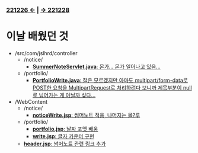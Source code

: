 ### [221226 ←](/221205-_JSP/221226/) | [→ 221228](/221205-_JSP/221228/)

# 이날 배웠던 것

- /src/com/jslhrd/controller
    - /notice/
        - [**SummerNoteServlet.java**: 몬가... 몬가 일어나고 있음...](/221205-_JSP/221227/jslhrdServlet/src/com/jslhrd/controller/notice/SummerNoteServlet.java)
    - /portfolio/
        - [**PortfolioWrite.java**: 잘은 모르겠지만 아마도 multipart/form-data로 POST한 요청을 MultipartRequest로 처리하려다 보니까 제목부분이 null로 넘어가는 게 아닐까 싶다...](/221205-_JSP/221227/jslhrdServlet/src/com/jslhrd/controller/portfolio/PortfolioWrite.java)
- /WebContent
    - /notice/
        - [**noticeWrite.jsp**: 썸머노트 적용, 나머지는 몰?루](/221205-_JSP/221227/jslhrdServlet/WebContent/notice/noticeWrite.jsp)
    - /portfolio/
        - [**portfolio.jsp**: 날짜 포맷 배움](/221205-_JSP/221227/jslhrdServlet/WebContent/portfolio/portfolio.jsp)
        - [**write.jsp**: 글자 카운터 구현](/221205-_JSP/221227/jslhrdServlet/WebContent/portfolio/write.jsp)
    - [**header.jsp**: 썸머노트 관련 링크 추가](/221205-_JSP/221227/jslhrdServlet/WebContent/header.jsp)